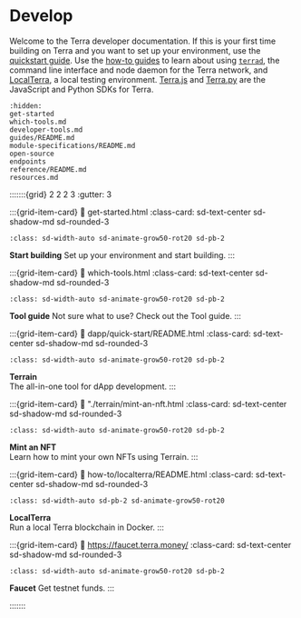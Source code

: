 # Develop

Welcome to the Terra developer documentation. If this is your first time building on Terra and you want to set up your environment, use the [quickstart guide](terrain/README.md). Use the [how-to guides](guides/README.md) to learn about using [`terrad`](terrad/README.md), the command line interface and node daemon for the Terra network, and [LocalTerra](localterra/README.md), a local testing environment. [Terra.js](terra-js/README.md) and [Terra.py](https://terra-money.github.io/terra.py/) are the JavaScript and Python SDKs for Terra.

```{toctree}
:hidden:
get-started
which-tools.md
developer-tools.md
guides/README.md
module-specifications/README.md
open-source
endpoints
reference/README.md
resources.md
```


:::::::{grid} 2 2 2 3
:gutter: 3

:::{grid-item-card}
:link: get-started.html
:class-card: sd-text-center sd-shadow-md sd-rounded-3
```{image} /img/Build_a_dApp_ver2.svg
:class: sd-width-auto sd-animate-grow50-rot20 sd-pb-2
```
**Start building** 
Set up your environment and start building.
:::

:::{grid-item-card}
:link: which-tools.html
:class-card: sd-text-center sd-shadow-md sd-rounded-3
```{image} /img/Terrad.svg
:class: sd-width-auto sd-animate-grow50-rot20 sd-pb-2
```
**Tool guide**
Not sure what to use? Check out the Tool guide.
:::

:::{grid-item-card}
:link: dapp/quick-start/README.html
:class-card: sd-text-center sd-shadow-md sd-rounded-3
```{image} /img/terrain.png
:class: sd-width-auto sd-animate-grow50-rot20 sd-pb-2
```
**Terrain**  
The all-in-one tool for dApp development.
:::

:::{grid-item-card}
:link: "./terrain/mint-an-nft.html
:class-card: sd-text-center sd-shadow-md sd-rounded-3
```{image} /img/bullet_terra.svg
:class: sd-width-auto sd-animate-grow50-rot20 sd-pb-2
```
**Mint an NFT**  
Learn how to mint your own NFTs using Terrain. 
:::

:::{grid-item-card}
:link: how-to/localterra/README.html
:class-card: sd-text-center sd-shadow-md sd-rounded-3
```{image} /img/LocalTerra.svg
:class: sd-width-auto sd-pb-2 sd-animate-grow50-rot20
```
**LocalTerra**  
Run a local Terra blockchain in Docker.
:::

:::{grid-item-card}
:link: https://faucet.terra.money/
:class-card: sd-text-center sd-shadow-md sd-rounded-3
```{image} /img/Faucet.svg
:class: sd-width-auto sd-animate-grow50-rot20 sd-pb-2
```
**Faucet** 
Get testnet funds. 
:::

:::::::
